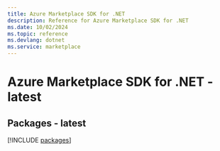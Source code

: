 ```yaml
---
title: Azure Marketplace SDK for .NET
description: Reference for Azure Marketplace SDK for .NET
ms.date: 10/02/2024
ms.topic: reference
ms.devlang: dotnet
ms.service: marketplace
---
```

# Azure Marketplace SDK for .NET - latest
## Packages - latest
[!INCLUDE [packages](marketplace-index.md)]